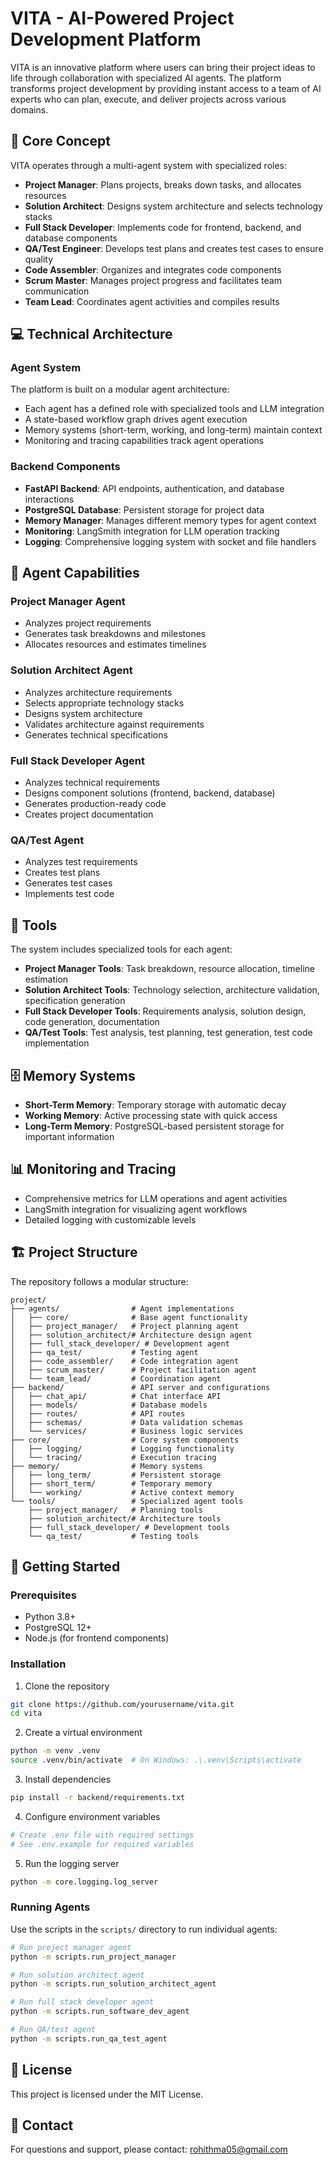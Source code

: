 # VITA - AI-Powered Project Development Platform

VITA is an innovative platform where users can bring their project ideas to life through collaboration with specialized AI agents. The platform transforms project development by providing instant access to a team of AI experts who can plan, execute, and deliver projects across various domains.

## 🎯 Core Concept

VITA operates through a multi-agent system with specialized roles:

- **Project Manager**: Plans projects, breaks down tasks, and allocates resources
- **Solution Architect**: Designs system architecture and selects technology stacks
- **Full Stack Developer**: Implements code for frontend, backend, and database components
- **QA/Test Engineer**: Develops test plans and creates test cases to ensure quality
- **Code Assembler**: Organizes and integrates code components
- **Scrum Master**: Manages project progress and facilitates team communication
- **Team Lead**: Coordinates agent activities and compiles results

## 💻 Technical Architecture

### Agent System

The platform is built on a modular agent architecture:

- Each agent has a defined role with specialized tools and LLM integration
- A state-based workflow graph drives agent execution
- Memory systems (short-term, working, and long-term) maintain context
- Monitoring and tracing capabilities track agent operations

### Backend Components

- **FastAPI Backend**: API endpoints, authentication, and database interactions
- **PostgreSQL Database**: Persistent storage for project data
- **Memory Manager**: Manages different memory types for agent context
- **Monitoring**: LangSmith integration for LLM operation tracking
- **Logging**: Comprehensive logging system with socket and file handlers

## 🧠 Agent Capabilities

### Project Manager Agent
- Analyzes project requirements
- Generates task breakdowns and milestones
- Allocates resources and estimates timelines

### Solution Architect Agent
- Analyzes architecture requirements
- Selects appropriate technology stacks
- Designs system architecture
- Validates architecture against requirements
- Generates technical specifications

### Full Stack Developer Agent
- Analyzes technical requirements
- Designs component solutions (frontend, backend, database)
- Generates production-ready code
- Creates project documentation

### QA/Test Agent
- Analyzes test requirements
- Creates test plans
- Generates test cases
- Implements test code

## 🔧 Tools

The system includes specialized tools for each agent:

- **Project Manager Tools**: Task breakdown, resource allocation, timeline estimation
- **Solution Architect Tools**: Technology selection, architecture validation, specification generation
- **Full Stack Developer Tools**: Requirements analysis, solution design, code generation, documentation
- **QA/Test Tools**: Test analysis, test planning, test generation, test code implementation

## 🗄️ Memory Systems

- **Short-Term Memory**: Temporary storage with automatic decay
- **Working Memory**: Active processing state with quick access
- **Long-Term Memory**: PostgreSQL-based persistent storage for important information

## 📊 Monitoring and Tracing

- Comprehensive metrics for LLM operations and agent activities
- LangSmith integration for visualizing agent workflows
- Detailed logging with customizable levels

## 🏗️ Project Structure

The repository follows a modular structure:

```
project/
├── agents/                # Agent implementations
│   ├── core/              # Base agent functionality
│   ├── project_manager/   # Project planning agent
│   ├── solution_architect/# Architecture design agent
│   ├── full_stack_developer/ # Development agent
│   ├── qa_test/           # Testing agent
│   ├── code_assembler/    # Code integration agent
│   ├── scrum_master/      # Project facilitation agent
│   └── team_lead/         # Coordination agent
├── backend/               # API server and configurations
│   ├── chat_api/          # Chat interface API
│   ├── models/            # Database models
│   ├── routes/            # API routes
│   ├── schemas/           # Data validation schemas
│   └── services/          # Business logic services
├── core/                  # Core system components
│   ├── logging/           # Logging functionality
│   └── tracing/           # Execution tracing
├── memory/                # Memory systems
│   ├── long_term/         # Persistent storage
│   ├── short_term/        # Temporary memory
│   └── working/           # Active context memory
└── tools/                 # Specialized agent tools
    ├── project_manager/   # Planning tools
    ├── solution_architect/# Architecture tools
    ├── full_stack_developer/ # Development tools
    └── qa_test/           # Testing tools
```

## 🚀 Getting Started

### Prerequisites

- Python 3.8+
- PostgreSQL 12+
- Node.js (for frontend components)

### Installation

1. Clone the repository
```bash
git clone https://github.com/yourusername/vita.git
cd vita
```

2. Create a virtual environment
```bash
python -m venv .venv
source .venv/bin/activate  # On Windows: .\.venv\Scripts\activate
```

3. Install dependencies
```bash
pip install -r backend/requirements.txt
```

4. Configure environment variables
```bash
# Create .env file with required settings
# See .env.example for required variables
```

5. Run the logging server
```bash
python -m core.logging.log_server
```

### Running Agents

Use the scripts in the `scripts/` directory to run individual agents:

```bash
# Run project manager agent
python -m scripts.run_project_manager

# Run solution architect agent
python -m scripts.run_solution_architect_agent

# Run full stack developer agent
python -m scripts.run_software_dev_agent

# Run QA/test agent
python -m scripts.run_qa_test_agent
```

## 📝 License

This project is licensed under the MIT License.

## 📧 Contact

For questions and support, please contact: rohithma05@gmail.com